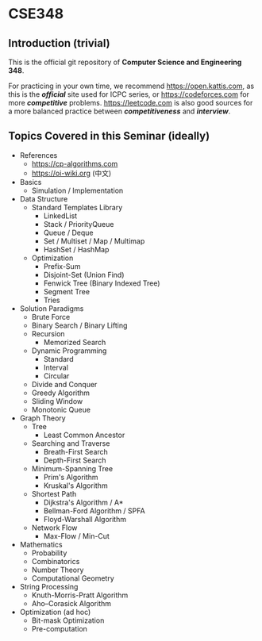 # CSE348

## Introduction (trivial)
This is the official git repository of **Computer Science and Engineering 348**.

For practicing in your own time, we recommend https://open.kattis.com, as this is the ___official___ site used for ICPC series, or https://codeforces.com for more ___competitive___ problems. https://leetcode.com is also good sources for a more balanced practice between ___competitiveness___ and ___interview___.  

## Topics Covered in this Seminar (ideally)
* References
	* https://cp-algorithms.com
	* https://oi-wiki.org (中文)
* Basics
	* Simulation / Implementation
* Data Structure 
	* Standard Templates Library
		* LinkedList
		* Stack / PriorityQueue
		* Queue / Deque
		* Set / Multiset / Map / Multimap
		* HashSet / HashMap
	* Optimization
		* Prefix-Sum
		* Disjoint-Set (Union Find) 
		* Fenwick Tree (Binary Indexed Tree)
		* Segment Tree
		* Tries
* Solution Paradigms
	* Brute Force
	* Binary Search / Binary Lifting
	* Recursion
		* Memorized Search
	* Dynamic Programming
		* Standard
		* Interval
		* Circular
	* Divide and Conquer
	* Greedy Algorithm
	* Sliding Window
	* Monotonic Queue
* Graph Theory
	* Tree
		* Least Common Ancestor
	* Searching and Traverse
		* Breath-First Search
		* Depth-First Search
	* Minimum-Spanning Tree
		* Prim's Algorithm
		* Kruskal's Algorithm
	* Shortest Path
		* Dijkstra's Algorithm / A*
		* Bellman-Ford Algorithm / SPFA
		* Floyd-Warshall Algorithm
	* Network Flow
		* Max-Flow / Min-Cut
* Mathematics
	* Probability
	* Combinatorics
	* Number Theory
	* Computational Geometry
* String Processing
	* Knuth-Morris-Pratt Algorithm
	* Aho–Corasick Algorithm
* Optimization (ad hoc)
	* Bit-mask Optimization
	* Pre-computation

